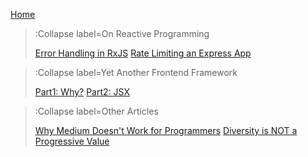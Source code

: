 [Home](/)

> :Collapse label=On Reactive Programming
>
> [Error Handling in RxJS](/rxjs-error-handling)
> [Rate Limiting an Express App](/rate-limiting-an-express-app)

> :Collapse label=Yet Another Frontend Framework
>
> [Part1: Why?](/yaff/part1)
> [Part2: JSX](/yaff/part2)

> :Collapse label=Other Articles
>
> [Why Medium Doesn't Work for Programmers](/why-medium-doesnt-work-for-programmers)
> [Diversity is NOT a Progressive Value](/diversity-is-not-a-progressive-value)